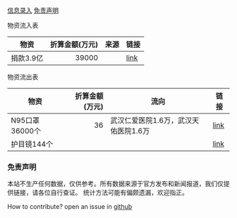 
[信息录入](./CONTRIBUTE)
[免责声明](#免责声明)


物资流入表

|  物资   |折算金额(万元)|来源|                                               链接                                                |
|---------|-------------:|----|---------------------------------------------------------------------------------------------------|
|捐款3.9亿|         39000|    |[link](https://posts.careerengine.us/p/5e3329b80b20de7b7d61731f?from=latest-posts-panel&type=title)|

物资流出表

|     物资     |折算金额(万元)|                流向                |                                      链接                                       |
|--------------|-------------:|------------------------------------|---------------------------------------------------------------------------------|
|N95口罩36000个|            36|武汉仁爱医院1.6万，武汉天佑医院1.6万|[link](https://www.rfa.org/mandarin/yataibaodao/huanjing/ql2-01312020071453.html)|
|护目镜144个   |              |                                    |[link](https://www.rfa.org/mandarin/yataibaodao/huanjing/ql2-01312020071453.html)|


<div id="免责声明"> <h3> 免责声明 </h3> </div>


本站不生产任何数据，仅供参考。所有数据来源于官方发布和新闻报道，我们仅提供链接，请各位自行查证。
统计方法可能有偏颇遗漏，欢迎指正。




How to contribute? open an issue in [github](https://github.com/WeileiZeng/red-cross)
